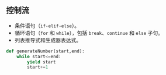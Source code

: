 ## **控制流**

- 条件语句（`if-elif-else`）。
- 循环语句（`for` 和 `while`），包括 `break`、`continue` 和 `else` 子句。
- 列表推导式和生成器表达式。

```python
def generateNumber(start,end):
    while start<=end:
        yield start
        start+=1
```
